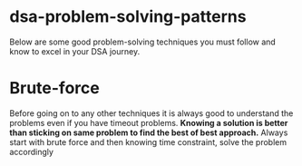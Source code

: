 # dsa-problem-solving-patterns

Below are some good problem-solving techniques you must follow and know to excel in your DSA journey.

# Brute-force
Before going on to any other techniques it is always good to understand the problems even if you have timeout problems.
**Knowing a solution is better than sticking on same problem to find the best of best approach.**
Always start with brute force and then knowing time constraint, solve the problem accordingly

